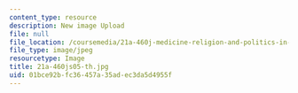 ```yaml
---
content_type: resource
description: New image Upload
file: null
file_location: /coursemedia/21a-460j-medicine-religion-and-politics-in-africa-and-the-african-diaspora-spring-2005/01bce92bfc36457a35adec3da5d4955f_21a-460js05-th.jpg
file_type: image/jpeg
resourcetype: Image
title: 21a-460js05-th.jpg
uid: 01bce92b-fc36-457a-35ad-ec3da5d4955f
---
```

